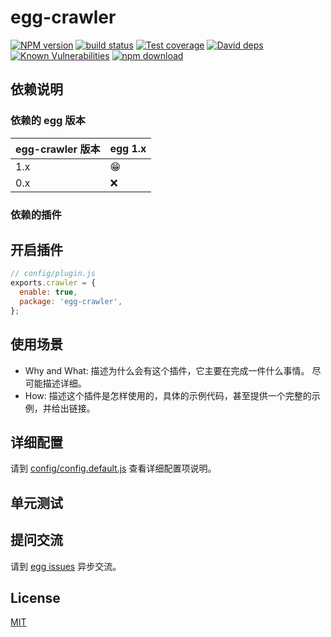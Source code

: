 # egg-crawler

[![NPM version][npm-image]][npm-url]
[![build status][travis-image]][travis-url]
[![Test coverage][codecov-image]][codecov-url]
[![David deps][david-image]][david-url]
[![Known Vulnerabilities][snyk-image]][snyk-url]
[![npm download][download-image]][download-url]

[npm-image]: https://img.shields.io/npm/v/egg-crawler.svg?style=flat-square
[npm-url]: https://npmjs.org/package/egg-crawler
[travis-image]: https://img.shields.io/travis/eggjs/egg-crawler.svg?style=flat-square
[travis-url]: https://travis-ci.org/eggjs/egg-crawler
[codecov-image]: https://img.shields.io/codecov/c/github/eggjs/egg-crawler.svg?style=flat-square
[codecov-url]: https://codecov.io/github/eggjs/egg-crawler?branch=master
[david-image]: https://img.shields.io/david/eggjs/egg-crawler.svg?style=flat-square
[david-url]: https://david-dm.org/eggjs/egg-crawler
[snyk-image]: https://snyk.io/test/npm/egg-crawler/badge.svg?style=flat-square
[snyk-url]: https://snyk.io/test/npm/egg-crawler
[download-image]: https://img.shields.io/npm/dm/egg-crawler.svg?style=flat-square
[download-url]: https://npmjs.org/package/egg-crawler

<!--
Description here.
-->

## 依赖说明

### 依赖的 egg 版本

egg-crawler 版本 | egg 1.x
--- | ---
1.x | 😁
0.x | ❌

### 依赖的插件
<!--

如果有依赖其它插件，请在这里特别说明。如

- security
- multipart

-->

## 开启插件

```js
// config/plugin.js
exports.crawler = {
  enable: true,
  package: 'egg-crawler',
};
```

## 使用场景

- Why and What: 描述为什么会有这个插件，它主要在完成一件什么事情。
尽可能描述详细。
- How: 描述这个插件是怎样使用的，具体的示例代码，甚至提供一个完整的示例，并给出链接。

## 详细配置

请到 [config/config.default.js](config/config.default.js) 查看详细配置项说明。

## 单元测试

<!-- 描述如何在单元测试中使用此插件，例如 schedule 如何触发。无则省略。-->

## 提问交流

请到 [egg issues](https://github.com/eggjs/egg/issues) 异步交流。

## License

[MIT](LICENSE)
